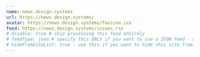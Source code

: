 ```yaml
---
name: news.design.systems
url: https://news.design.systems/
avatar: https://news.design.systems/favicon.ico
feed: https://news.design.systems/issues.rss
# disable: true # skip processing this feed entirely
# feedType: json # specify this ONLY if you want to use a JSON feed - defaults to RSS / Atom
# hideFromSiteList: true - use this if you want to hide this site from the list of sites on this page: https://eleventy-m10y.lkmt.us/sites/
---
```

